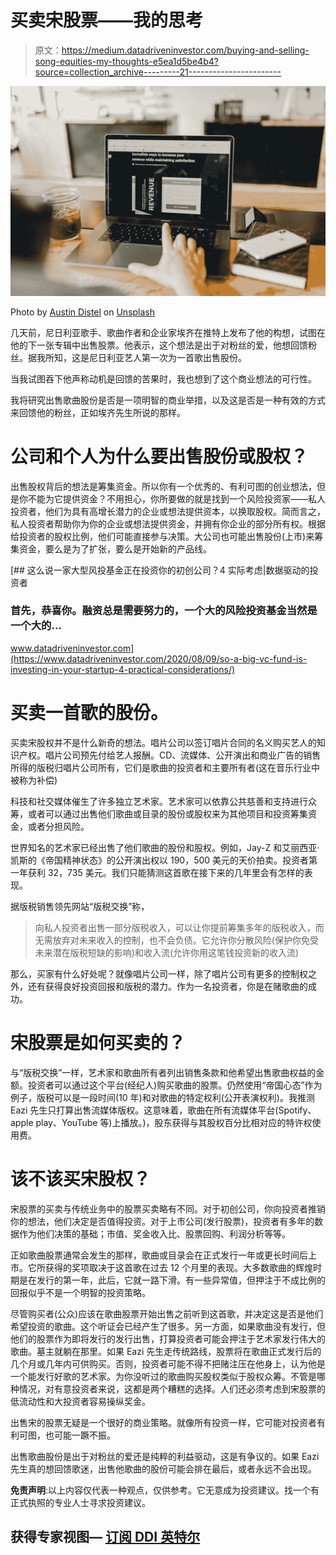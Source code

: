 # 买卖宋股票——我的思考

> 原文：<https://medium.datadriveninvestor.com/buying-and-selling-song-equities-my-thoughts-e5ea1d5be4b4?source=collection_archive---------21----------------------->

![](img/b41ed4eb37b220b22678d241cf0e8eb8.png)

Photo by [Austin Distel](https://unsplash.com/@austindistel?utm_source=medium&utm_medium=referral) on [Unsplash](https://unsplash.com?utm_source=medium&utm_medium=referral)

几天前，尼日利亚歌手、歌曲作者和企业家埃齐在推特上发布了他的构想，试图在他的下一张专辑中出售股票。他表示，这个想法是出于对粉丝的爱，他想回馈粉丝。据我所知，这是尼日利亚艺人第一次为一首歌出售股份。

当我试图吞下他声称动机是回馈的苦果时，我也想到了这个商业想法的可行性。

我将研究出售歌曲股份是否是一项明智的商业举措，以及这是否是一种有效的方式来回馈他的粉丝，正如埃齐先生所说的那样。

# 公司和个人为什么要出售股份或股权？

出售股权背后的想法是筹集资金。所以你有一个优秀的、有利可图的创业想法，但是你不能为它提供资金？不用担心，你所要做的就是找到一个风险投资家——私人投资者，他们为具有高增长潜力的企业或想法提供资本，以换取股权。简而言之，私人投资者帮助你为你的企业或想法提供资金，并拥有你企业的部分所有权。根据给投资者的股权比例，他们可能直接参与决策。大公司也可能出售股份(上市)来筹集资金，要么是为了扩张，要么是开始新的产品线。

[](https://www.datadriveninvestor.com/2020/08/09/so-a-big-vc-fund-is-investing-in-your-startup-4-practical-considerations/) [## 这么说一家大型风投基金正在投资你的初创公司？4 实际考虑|数据驱动的投资者

### 首先，恭喜你。融资总是需要努力的，一个大的风险投资基金当然是一个大的…

www.datadriveninvestor.com](https://www.datadriveninvestor.com/2020/08/09/so-a-big-vc-fund-is-investing-in-your-startup-4-practical-considerations/) 

# 买卖一首歌的股份。

买卖宋股权并不是什么新奇的想法。唱片公司以签订唱片合同的名义购买艺人的知识产权。唱片公司预先付给艺人报酬。CD、流媒体、公开演出和商业广告的销售所得的版税归唱片公司所有，它们是歌曲的投资者和主要所有者(这在音乐行业中被称为补偿)

科技和社交媒体催生了许多独立艺术家。艺术家可以依靠公共慈善和支持进行众筹，或者可以通过出售他们歌曲或目录的股份或股权来为其他项目和投资筹集资金，或者分担风险。

世界知名的艺术家已经出售了他们歌曲的股份和股权。例如，Jay-Z 和艾丽西亚·凯斯的《帝国精神状态》的公开演出权以 190，500 美元的天价拍卖。投资者第一年获利 32，735 美元。我们只能猜测这首歌在接下来的几年里会有怎样的表现。

据版税销售领先网站“版税交换”称，

> 向私人投资者出售一部分版税收入，可以让你提前筹集多年的版税收入，而无需放弃对未来收入的控制，也不会负债。它允许你分散风险(保护你免受未来潜在版税短缺的影响)和收入流(允许你用这笔钱投资新的收入流)

那么，买家有什么好处呢？就像唱片公司一样，除了唱片公司有更多的控制权之外，还有获得良好投资回报和版税的潜力。作为一名投资者，你是在赌歌曲的成功。

# 宋股票是如何买卖的？

与“版税交换”一样，艺术家和歌曲所有者列出销售条款和他希望出售歌曲权益的金额。投资者可以通过这个平台(经纪人)购买歌曲的股票。仍然使用“帝国心态”作为例子，版税可以是一段时间(10 年)和对歌曲的特定权利(公开表演权利)。我推测 Eazi 先生只打算出售流媒体版权。这意味着，歌曲在所有流媒体平台(Spotify、apple play、YouTube 等)上播放。)，股东获得与其股权百分比相对应的特许权使用费。

# 该不该买宋股权？

宋股票的买卖与传统业务中的股票买卖略有不同。对于初创公司，你向投资者推销你的想法，他们决定是否值得投资。对于上市公司(发行股票)，投资者有多年的数据作为他们决策的基础；市值、奖金收入比、股票回购、利润分析等等。

正如歌曲股票通常会发生的那样，歌曲或目录会在正式发行一年或更长时间后上市。它所获得的奖项取决于这首歌在过去 12 个月里的表现。大多数歌曲的辉煌时期是在发行的第一年，此后，它就一路下滑。有一些异常值，但押注于不成比例的回报似乎不是一个明智的投资策略。

尽管购买者(公众)应该在歌曲股票开始出售之前听到这首歌，并决定这是否是他们希望投资的歌曲。这个听证会已经产生了很多。另一方面，如果歌曲没有发行，但他们的股票作为即将发行的发行出售，打算投资者可能会押注于艺术家发行伟大的歌曲。墓主就躺在那里。如果 Eazi 先生走传统路线，股票将在歌曲正式发行后的几个月或几年内可供购买。否则，投资者可能不得不把赌注压在他身上，认为他是一个能发行好歌的艺术家。为你没听过的歌曲购买股权类似于股权众筹。不管是哪种情况，对有意投资者来说，这都是两个糟糕的选择。人们还必须考虑到宋股票的低流动性和大投资者容易操纵奖金。

出售宋的股票无疑是一个很好的商业策略。就像所有投资一样，它可能对投资者有利可图，也可能一蹶不振。

出售歌曲股份是出于对粉丝的爱还是纯粹的利益驱动，这是有争议的。如果 Eazi 先生真的想回馈歌迷，出售他歌曲的股份可能会排在最后，或者永远不会出现。

**免责声明**:以上内容仅代表一种观点，仅供参考。它无意成为投资建议。找一个有正式执照的专业人士寻求投资建议。

## 获得专家视图— [订阅 DDI 英特尔](https://datadriveninvestor.com/ddi-intel)